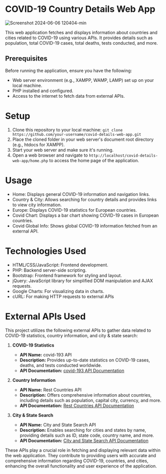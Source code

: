 # COVID-19 Country Details Web App

![Screenshot 2024-06-06 120404-min](https://github.com/dmsLakmal/PHP-RestAPI-Covid-19-Details-WebApp/assets/143265507/6e1afb0b-54d8-40fa-8089-00ee8cfa1640)


This web application fetches and displays information about countries and cities related to COVID-19 using various APIs. It provides details such as population, 
total COVID-19 cases, total deaths, tests conducted, and more.

## Prerequisites

Before running the application, ensure you have the following:

  - Web server environment (e.g., XAMPP, WAMP, LAMP) set up on your local machine.
  - PHP installed and configured.
  - Access to the internet to fetch data from external APIs.

# Setup
  01. Clone this repository to your local machine:
       ```git clone https://github.com/your-username/covid-details-web-app.git```
  02. Place the cloned folder in your web server's document root directory (e.g., htdocs for XAMPP).
  03. Start your web server and make sure it's running.
  04. Open a web browser and navigate to `http://localhost/covid-details-web-app/home.php` to access the home page of the application.

# Usage
  - Home: Displays general COVID-19 information and navigation links.
  - Country & City: Allows searching for country details and provides links to view city information.
  - Europe: Displays COVID-19 statistics for European countries.
  - Covid Chart: Displays a bar chart showing COVID-19 cases in European countries.
  - Covid Global Info: Shows global COVID-19 information fetched from an external API.

# Technologies Used
  - HTML/CSS/JavaScript: Frontend development.
  - PHP: Backend server-side scripting.
  - Bootstrap: Frontend framework for styling and layout.
  - jQuery: JavaScript library for simplified DOM manipulation and AJAX requests.
  - Google Charts: For visualizing data in charts.
  - cURL: For making HTTP requests to external APIs

# External APIs Used

This project utilizes the following external APIs to gather data related to COVID-19 statistics, country information, and city & state search:

1. **COVID-19 Statistics**
   - **API Name:** covid-193 API
   - **Description:** Provides up-to-date statistics on COVID-19 cases, deaths, and tests conducted worldwide.
   - **API Documentation:** [covid-193 API Documentation](https://rapidapi.com/api-sports/api/covid-193)

2. **Country Information**
   - **API Name:** Rest Countries API
   - **Description:** Offers comprehensive information about countries, including details such as population, capital city, currency, and more.
   - **API Documentation:** [Rest Countries API Documentation](https://restcountries.com/)

3. **City & State Search**
   - **API Name:** City and State Search API
   - **Description:** Enables searching for cities and states by name, providing details such as ID, state code, country name, and more.
   - **API Documentation:** [City and State Search API Documentation](https://rapidapi.com/user/larimarghe/api/city-and-state-search)

These APIs play a crucial role in fetching and displaying relevant data within the web application. They contribute to providing users with accurate and comprehensive information regarding COVID-19, countries, and cities, enhancing the overall functionality and user experience of the application.
